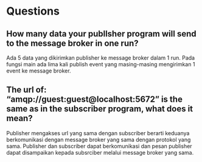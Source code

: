 # Questions

## How many data your publlsher program will send to the message broker in one run? 

Ada 5 data yang dikirimkan publisher ke message broker dalam 1 run. Pada fungsi main ada lima kali publish event yang masing-masing mengirimkan 1 event ke message broker.

## The url of: “amqp://guest:guest@localhost:5672” is the same as in the subscriber program, what does it mean?

Publisher mengakses url yang sama dengan subscriber berarti keduanya berkomunikasi dengan message broker yang sama dengan protokol yang sama. Publisher dan subscriber dapat berkomunikasi dan pesan publisher dapat disampaikan kepada subsrciber melalui message broker yang sama.
